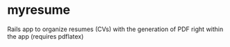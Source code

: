 myresume
========

Rails app to organize resumes (CVs) with the generation of PDF right within the app (requires pdflatex)